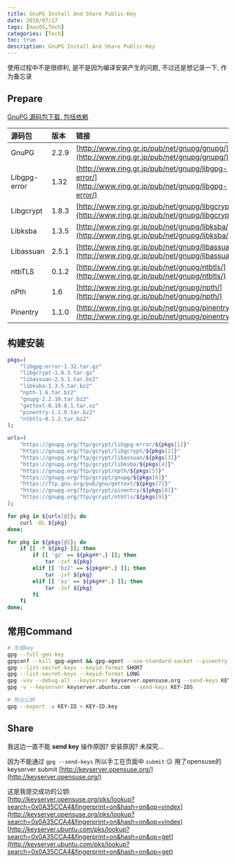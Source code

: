 ```yaml
---
title: GnuPG Install And Share Public-Key
date: 2018/07/17
tags: [macOS,Tech]
categories: [Tech]
toc: true
description: GnuPG Install And Share Public-Key
---
```



使用过程中不是很顺利, 是不是因为编译安装产生的问题, 不过还是想记录一下, 作为备忘录



## Prepare

[GnuPG 源码包下载, 包括依赖](https://www.gnupg.org/download/index.html)

|源码包|版本|链接|
|:---|:---|:---|
|GnuPG| 2.2.9 |[http://www.ring.gr.jp/pub/net/gnupg/gnupg/](http://www.ring.gr.jp/pub/net/gnupg/gnupg/) |
|Libgpg-error|    1.32| [http://www.ring.gr.jp/pub/net/gnupg/libgpg-error/](http://www.ring.gr.jp/pub/net/gnupg/libgpg-error/) |
|Libgcrypt|   1.8.3| [http://www.ring.gr.jp/pub/net/gnupg/libgcrypt/](http://www.ring.gr.jp/pub/net/gnupg/libgcrypt/) |
|Libksba| 1.3.5 | [http://www.ring.gr.jp/pub/net/gnupg/libksba/](http://www.ring.gr.jp/pub/net/gnupg/libksba/) |
|Libassuan|   2.5.1| [http://www.ring.gr.jp/pub/net/gnupg/libassuan/](http://www.ring.gr.jp/pub/net/gnupg/libassuan/) |
|ntbTLS|  0.1.2| [http://www.ring.gr.jp/pub/net/gnupg/ntbtls/](http://www.ring.gr.jp/pub/net/gnupg/ntbtls/) |
|nPth|    1.6| [http://www.ring.gr.jp/pub/net/gnupg/npth/](http://www.ring.gr.jp/pub/net/gnupg/npth/) |
|Pinentry|    1.1.0| [http://www.ring.gr.jp/pub/net/gnupg/pinentry/](http://www.ring.gr.jp/pub/net/gnupg/pinentry/) |


## 构建安装 
```bash
pkgs=(
    "libgpg-error-1.32.tar.gz"
    "libgcrypt-1.8.3.tar.gz"
    "libassuan-2.5.1.tar.bz2"
    "libksba-1.3.5.tar.bz2"
    "npth-1.6.tar.bz2"
    "gnupg-2.2.10.tar.bz2"
    "gettext-0.19.8.1.tar.xz"
    "pinentry-1.1.0.tar.bz2"
    "ntbtls-0.1.2.tar.bz2"
);

urls=(
    "https://gnupg.org/ftp/gcrypt/libgpg-error/${pkgs[1]}"
    "https://gnupg.org/ftp/gcrypt/libgcrypt/${pkgs[2]}"
    "https://gnupg.org/ftp/gcrypt/libassuan/${pkgs[3]}"
    "https://gnupg.org/ftp/gcrypt/libksba/${pkgs[4]}"
    "https://gnupg.org/ftp/gcrypt/npth/${pkgs[5]}"
    "https://gnupg.org/ftp/gcrypt/gnupg/${pkgs[6]}"
    "https://ftp.gnu.org/pub/gnu/gettext/${pkgs[7]}"
    "https://gnupg.org/ftp/gcrypt/pinentry/${pkgs[8]}"
    "https://gnupg.org/ftp/gcrypt/ntbtls/${pkgs[9]}"
);

for pkg in ${urls[@]}; do
    curl -OL ${pkg}
done;

for pkg in ${pkgs[@]}; do
    if [[ -f ${pkg} ]]; then
        if [[ 'gz' == ${pkg##*.} ]]; then
            tar -zxf ${pkg}
        elif [[ 'bz2' == ${pkg##*.} ]]; then
            tar -jxf ${pkg}
        elif [[ 'xz' == ${pkg##*.} ]]; then
            tar -Jxf ${pkg}
        fi
    fi
done;
```

## 常用Command
```bash
# 生成key
gpg --full-gen-key
gpgconf --kill gpg-agent && gpg-agent --use-standard-socket --pinentry-program ${LOCAL}/pinentry/bin/pinentry --daemon
gpg --list-secret-keys --keyid-format SHORT
gpg --list-secret-keys --keyid-format LONG
gpg -vvv --debug-all --keyserver keyserver.opensuse.org --send-keys KEY-IDS
gpg -v --keyserver keyserver.ubuntu.com --send-keys KEY-IDS

# 导出公钥
gpg --export -a KEY-ID > KEY-ID.key
```


## Share
我这边一直不能 **send key** 操作原因? 安装原因? 未探究... 

因为不能通过 `gpg --send-keys` 所以手工在页面中 `submit` 😑
用了opensuse的keyserver submit [http://keyserver.opensuse.org/](http://keyserver.opensuse.org/)

这是我提交成功的公钥:  
[http://keyserver.opensuse.org/pks/lookup?search=0x0A35CCA4&fingerprint=on&hash=on&op=vindex](http://keyserver.opensuse.org/pks/lookup?search=0x0A35CCA4&fingerprint=on&hash=on&op=vindex)  
[http://keyserver.ubuntu.com/pks/lookup?search=0x0A35CCA4&fingerprint=on&hash=on&op=get](http://keyserver.ubuntu.com/pks/lookup?search=0x0A35CCA4&fingerprint=on&hash=on&op=get)
